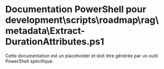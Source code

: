 # Documentation PowerShell pour development\scripts\roadmap\rag\metadata\Extract-DurationAttributes.ps1

Cette documentation est un placeholder et doit être générée par un outil PowerShell spécifique.

